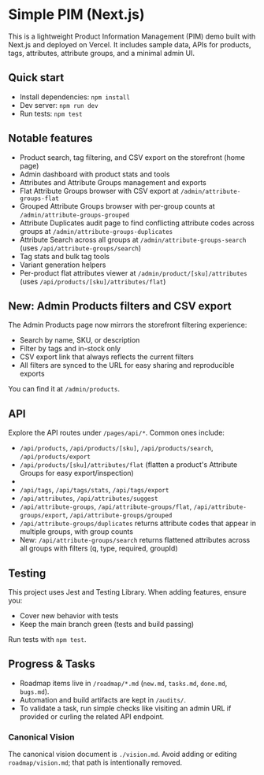 # Simple PIM (Next.js)

This is a lightweight Product Information Management (PIM) demo built with Next.js and deployed on Vercel. It includes sample data, APIs for products, tags, attributes, attribute groups, and a minimal admin UI.

## Quick start

- Install dependencies: `npm install`
- Dev server: `npm run dev`
- Run tests: `npm test`

## Notable features

- Product search, tag filtering, and CSV export on the storefront (home page)
- Admin dashboard with product stats and tools
- Attributes and Attribute Groups management and exports
- Flat Attribute Groups browser with CSV export at `/admin/attribute-groups-flat`
- Grouped Attribute Groups browser with per-group counts at `/admin/attribute-groups-grouped`
- Attribute Duplicates audit page to find conflicting attribute codes across groups at `/admin/attribute-groups-duplicates`
- Attribute Search across all groups at `/admin/attribute-groups-search` (uses `/api/attribute-groups/search`)
- Tag stats and bulk tag tools
- Variant generation helpers
- Per-product flat attributes viewer at `/admin/product/[sku]/attributes` (uses `/api/products/[sku]/attributes/flat`)

## New: Admin Products filters and CSV export

The Admin Products page now mirrors the storefront filtering experience:

- Search by name, SKU, or description
- Filter by tags and in-stock only
- CSV export link that always reflects the current filters
- All filters are synced to the URL for easy sharing and reproducible exports

You can find it at `/admin/products`.

## API

Explore the API routes under `/pages/api/*`. Common ones include:

- `/api/products`, `/api/products/[sku]`, `/api/products/search`, `/api/products/export`
- `/api/products/[sku]/attributes/flat` (flatten a product's Attribute Groups for easy export/inspection)
- 
- `/api/tags`, `/api/tags/stats`, `/api/tags/export`
- `/api/attributes`, `/api/attributes/suggest`
- `/api/attribute-groups`, `/api/attribute-groups/flat`, `/api/attribute-groups/export`, `/api/attribute-groups/grouped`
- `/api/attribute-groups/duplicates` returns attribute codes that appear in multiple groups, with group counts
- New: `/api/attribute-groups/search` returns flattened attributes across all groups with filters (q, type, required, groupId)

## Testing

This project uses Jest and Testing Library. When adding features, ensure you:

- Cover new behavior with tests
- Keep the main branch green (tests and build passing)

Run tests with `npm test`.

## Progress & Tasks

- Roadmap items live in `/roadmap/*.md` (`new.md`, `tasks.md`, `done.md`, `bugs.md`).
- Automation and build artifacts are kept in `/audits/`.
- To validate a task, run simple checks like visiting an admin URL if provided or curling the related API endpoint.

### Canonical Vision
The canonical vision document is `./vision.md`. Avoid adding or editing `roadmap/vision.md`; that path is intentionally removed.
